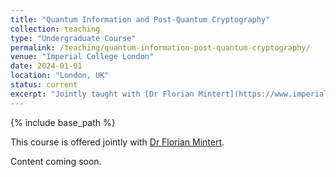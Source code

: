 ```yaml
---
title: "Quantum Information and Post-Quantum Cryptography"
collection: teaching
type: "Undergraduate Course"
permalink: /teaching/quantum-information-post-quantum-cryptography/
venue: "Imperial College London"
date: 2024-01-01
location: "London, UK"
status: current
excerpt: "Jointly taught with [Dr Florian Mintert](https://www.imperial.ac.uk/people/f.mintert)"
---
```

{% include base_path %}

This course is offered jointly with [Dr Florian Mintert](https://www.imperial.ac.uk/people/f.mintert).

Content coming soon.
